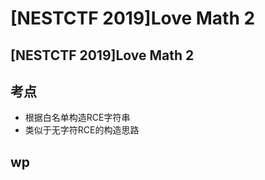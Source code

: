 # \[NESTCTF 2019]Love Math 2

## \[NESTCTF 2019]Love Math 2

## 考点

* 根据白名单构造RCE字符串
* 类似于无字符RCE的构造思路

## wp
